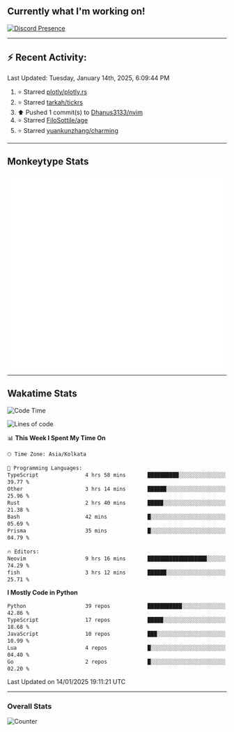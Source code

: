 ## Currently what I'm working on!
[![Discord Presence](https://lanyard.cnrad.dev/api/534981034400284712)](https://discord.com/users/534981034400284712)

---

## :zap: Recent Activity:
<!--RECENT_ACTIVITY:last_update-->
Last Updated: Tuesday, January 14th, 2025, 6:09:44 PM
<!--RECENT_ACTIVITY:last_update_end-->
<!--RECENT_ACTIVITY:start-->
1. ⭐ Starred [plotly/plotly.rs](https://github.com/plotly/plotly.rs)<br>
2. ⭐ Starred [tarkah/tickrs](https://github.com/tarkah/tickrs)<br>
3. ⬆️ Pushed 1 commit(s) to [Dhanus3133/nvim](https://github.com/Dhanus3133/nvim)<br>
4. ⭐ Starred [FiloSottile/age](https://github.com/FiloSottile/age)<br>
5. ⭐ Starred [yuankunzhang/charming](https://github.com/yuankunzhang/charming)<br>
<!--RECENT_ACTIVITY:end-->

---

## Monkeytype Stats
<a href="https://monkeytype.com/profile/dhanus">
  <img src="https://raw.githubusercontent.com/Dhanus3133/Dhanus3133/monkeytype/monkeytype-lb.svg" alt="Monkeytype Profile" />
</a>

---

## Wakatime Stats
<!--START_SECTION:waka-->
![Code Time](http://img.shields.io/badge/Code%20Time-2%2C500%20hrs%2029%20mins-blue)

![Lines of code](https://img.shields.io/badge/From%20Hello%20World%20I%27ve%20Written-5.8%20million%20lines%20of%20code-blue)

📊 **This Week I Spent My Time On** 

```text
🕑︎ Time Zone: Asia/Kolkata

💬 Programming Languages: 
TypeScript               4 hrs 58 mins       ██████████░░░░░░░░░░░░░░░   39.77 % 
Other                    3 hrs 14 mins       ██████░░░░░░░░░░░░░░░░░░░   25.96 % 
Rust                     2 hrs 40 mins       █████░░░░░░░░░░░░░░░░░░░░   21.38 % 
Bash                     42 mins             █░░░░░░░░░░░░░░░░░░░░░░░░   05.69 % 
Prisma                   35 mins             █░░░░░░░░░░░░░░░░░░░░░░░░   04.79 % 

🔥 Editors: 
Neovim                   9 hrs 16 mins       ███████████████████░░░░░░   74.29 % 
fish                     3 hrs 12 mins       ██████░░░░░░░░░░░░░░░░░░░   25.71 % 
```

**I Mostly Code in Python** 

```text
Python                   39 repos            ███████████░░░░░░░░░░░░░░   42.86 % 
TypeScript               17 repos            █████░░░░░░░░░░░░░░░░░░░░   18.68 % 
JavaScript               10 repos            ███░░░░░░░░░░░░░░░░░░░░░░   10.99 % 
Lua                      4 repos             █░░░░░░░░░░░░░░░░░░░░░░░░   04.40 % 
Go                       2 repos             █░░░░░░░░░░░░░░░░░░░░░░░░   02.20 % 
```




 Last Updated on 14/01/2025 19:11:21 UTC
<!--END_SECTION:waka-->
---

### Overall Stats

<img src="https://moe-counter.glitch.me/get/@Dhanus3133?theme=asoul" alt="Counter" />
